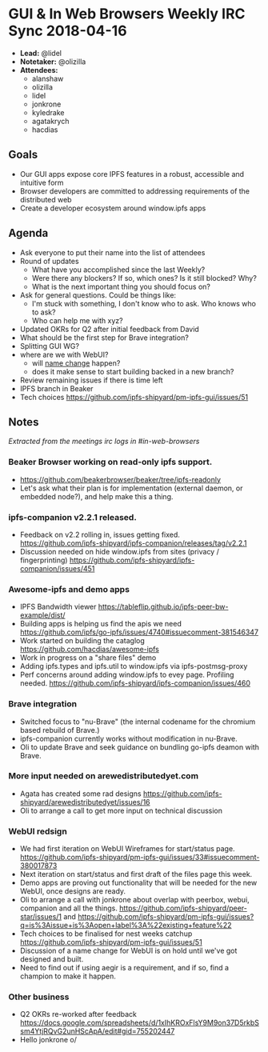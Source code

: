 # GUI & In Web Browsers Weekly IRC Sync 2018-04-16

- **Lead:** @lidel
- **Notetaker:** @olizilla
- **Attendees:**
  - alanshaw
  - olizilla
  - lidel
  - jonkrone
  - kyledrake
  - agatakrych
  - hacdias


## Goals

- Our GUI apps expose core IPFS features in a robust, accessible and intuitive form
- Browser developers are committed to addressing requirements of the distributed web
- Create a developer ecosystem around window.ipfs apps


## Agenda

- Ask everyone to put their name into the list of attendees
- Round of updates
  - What have you accomplished since the last Weekly?
  - Were there any blockers? If so, which ones? Is it still blocked? Why?
  - What is the next important thing you should focus on?
- Ask for general questions. Could be things like:
  - I'm stuck with something, I don't know who to ask. Who knows who to ask?
  - Who can help me with xyz?
- Updated OKRs for Q2 after initial feedback from David
- What should be the first step for Brave integration?
- Splitting GUI WG?
- where are we with WebUI? 
    - will [name change](https://github.com/ipfs-shipyard/ipfs-webui/issues/612) happen?
    - does it make sense to start building backed in a new branch?
- Review remaining issues if there is time left
- IPFS branch in Beaker
- Tech choices https://github.com/ipfs-shipyard/pm-ipfs-gui/issues/51


## Notes

_Extracted from the meetings irc logs in #in-web-browsers_

### Beaker Browser working on read-only ipfs support.

- https://github.com/beakerbrowser/beaker/tree/ipfs-readonly
- Let's ask what their plan is for implementation (external daemon, or embedded node?), and help make this a thing.


### ipfs-companion v2.2.1 released. 

- Feedback on v2.2 rolling in, issues getting fixed. https://github.com/ipfs-shipyard/ipfs-companion/releases/tag/v2.2.1
- Discussion needed on hide window.ipfs from sites (privacy / fingerprinting) https://github.com/ipfs-shipyard/ipfs-companion/issues/451


### Awesome-ipfs and demo apps

- IPFS Bandwidth viewer https://tableflip.github.io/ipfs-peer-bw-example/dist/
- Building apps is helping us find the apis we need https://github.com/ipfs/go-ipfs/issues/4740#issuecomment-381546347
- Work started on building the cataglog https://github.com/hacdias/awesome-ipfs
- Work in progress on a "share files" demo
- Adding ipfs.types and ipfs.util to window.ipfs via ipfs-postmsg-proxy
- Perf concerns around adding window.ipfs to evey page. Profiling needed. https://github.com/ipfs-shipyard/ipfs-companion/issues/460


### Brave integration

- Switched focus to "nu-Brave" (the internal codename for the chromium based rebuild of Brave.)
- ipfs-companion currently works without modification in nu-Brave.
- Oli to update Brave and seek guidance on bundling go-ipfs deamon with Brave.


### More input needed on arewedistributedyet.com

- Agata has created some rad designs https://github.com/ipfs-shipyard/arewedistributedyet/issues/16
- Oli to arrange a call to get more input on technical discussion


### WebUI redsign

- We had first iteration on WebUI Wireframes for start/status page. https://github.com/ipfs-shipyard/pm-ipfs-gui/issues/33#issuecomment-380017873
- Next iteration on start/status and first draft of the files page this week.
- Demo apps are proving out functionality that will be needed for the new WebUI, once designs are ready.
- Oli to arrange a call with jonkrone about overlap with peerbox, webui, companion and all the things. https://github.com/ipfs-shipyard/peer-star/issues/1 and https://github.com/ipfs-shipyard/pm-ipfs-gui/issues?q=is%3Aissue+is%3Aopen+label%3A%22existing+feature%22
- Tech choices to be finalised for nest weeks catchup https://github.com/ipfs-shipyard/pm-ipfs-gui/issues/51
- Discussion of a name change for WebUI is on hold until we've got designed and built.
- Need to find out if using aegir is a requirement, and if so, find a champion to make it happen.


### Other business

- Q2 OKRs re-worked after feedback https://docs.google.com/spreadsheets/d/1xIhKROxFlsY9M9on37D5rkbSsm4YtjRQvG2unHScApA/edit#gid=755202447
- Hello jonkrone o/
